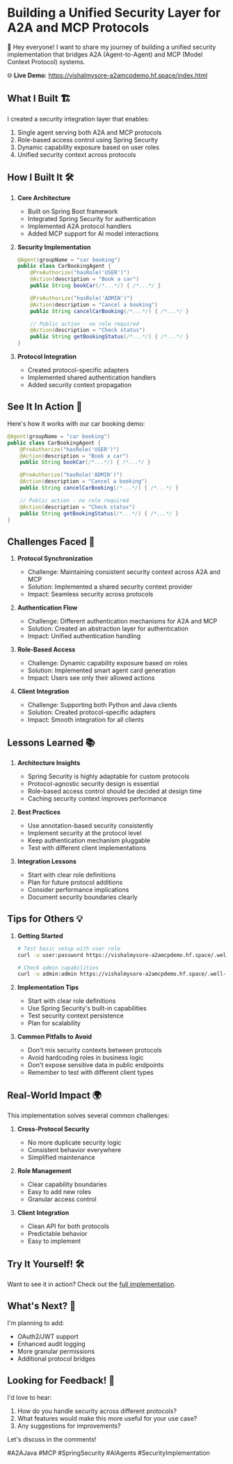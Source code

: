 
# Building a Unified Security Layer for A2A and MCP Protocols

👋 Hey everyone! I want to share my journey of building a unified security implementation that bridges A2A (Agent-to-Agent) and MCP (Model Context Protocol) systems.

🌐 **Live Demo**: https://vishalmysore-a2amcpdemo.hf.space/index.html

## What I Built 🏗️

I created a security integration layer that enables:
1. Single agent serving both A2A and MCP protocols
2. Role-based access control using Spring Security
3. Dynamic capability exposure based on user roles
4. Unified security context across protocols

## How I Built It 🛠️

1. **Core Architecture**
   - Built on Spring Boot framework
   - Integrated Spring Security for authentication
   - Implemented A2A protocol handlers
   - Added MCP support for AI model interactions

2. **Security Implementation**
   ```java
   @Agent(groupName = "car booking")
   public class CarBookingAgent {
       @PreAuthorize("hasRole('USER')")
       @Action(description = "Book a car")
       public String bookCar(/*...*/) { /*...*/ }

       @PreAuthorize("hasRole('ADMIN')")
       @Action(description = "Cancel a booking")
       public String cancelCarBooking(/*...*/) { /*...*/ }

       // Public action - no role required
       @Action(description = "Check status")
       public String getBookingStatus(/*...*/) { /*...*/ }
   }
   ```

3. **Protocol Integration**
   - Created protocol-specific adapters
   - Implemented shared authentication handlers
   - Added security context propagation

## See It In Action 👀

Here's how it works with our car booking demo:

```java
@Agent(groupName = "car booking")
public class CarBookingAgent {
    @PreAuthorize("hasRole('USER')")
    @Action(description = "Book a car")
    public String bookCar(/*...*/) { /*...*/ }

    @PreAuthorize("hasRole('ADMIN')")
    @Action(description = "Cancel a booking")
    public String cancelCarBooking(/*...*/) { /*...*/ }

    // Public action - no role required
    @Action(description = "Check status")
    public String getBookingStatus(/*...*/) { /*...*/ }
}
```

## Challenges Faced 🎯

1. **Protocol Synchronization**
   - Challenge: Maintaining consistent security context across A2A and MCP
   - Solution: Implemented a shared security context provider
   - Impact: Seamless security across protocols

2. **Authentication Flow**
   - Challenge: Different authentication mechanisms for A2A and MCP
   - Solution: Created an abstraction layer for authentication
   - Impact: Unified authentication handling

3. **Role-Based Access**
   - Challenge: Dynamic capability exposure based on roles
   - Solution: Implemented smart agent card generation
   - Impact: Users see only their allowed actions

4. **Client Integration**
   - Challenge: Supporting both Python and Java clients
   - Solution: Created protocol-specific adapters
   - Impact: Smooth integration for all clients

## Lessons Learned 📚

1. **Architecture Insights**
   - Spring Security is highly adaptable for custom protocols
   - Protocol-agnostic security design is essential
   - Role-based access control should be decided at design time
   - Caching security context improves performance

2. **Best Practices**
   - Use annotation-based security consistently
   - Implement security at the protocol level
   - Keep authentication mechanism pluggable
   - Test with different client implementations

3. **Integration Lessons**
   - Start with clear role definitions
   - Plan for future protocol additions
   - Consider performance implications
   - Document security boundaries clearly

## Tips for Others 💡

1. **Getting Started**
   ```bash
   # Test basic setup with user role
   curl -u user:password https://vishalmysore-a2amcpdemo.hf.space/.well-known/agent.json
   
   # Check admin capabilities
   curl -u admin:admin https://vishalmysore-a2amcpdemo.hf.space/.well-known/agent.json
   ```

2. **Implementation Tips**
   - Start with clear role definitions
   - Use Spring Security's built-in capabilities
   - Test security context persistence
   - Plan for scalability

3. **Common Pitfalls to Avoid**
   - Don't mix security contexts between protocols
   - Avoid hardcoding roles in business logic
   - Don't expose sensitive data in public endpoints
   - Remember to test with different client types

## Real-World Impact 🌍

This implementation solves several common challenges:

1. **Cross-Protocol Security**
   - No more duplicate security logic
   - Consistent behavior everywhere
   - Simplified maintenance

2. **Role Management**
   - Clear capability boundaries
   - Easy to add new roles
   - Granular access control

3. **Client Integration**
   - Clean API for both protocols
   - Predictable behavior
   - Easy to implement

## Try It Yourself! 🛠️

Want to see it in action? Check out the [full implementation](https://github.com/vishalmysore/a2a-mcp-with-security).

## What's Next? 🎯

I'm planning to add:
- OAuth2/JWT support
- Enhanced audit logging
- More granular permissions
- Additional protocol bridges

## Looking for Feedback! 💭

I'd love to hear:
1. How do you handle security across different protocols?
2. What features would make this more useful for your use case?
3. Any suggestions for improvements?

Let's discuss in the comments! 

#A2AJava #MCP #SpringSecurity #AIAgents #SecurityImplementation